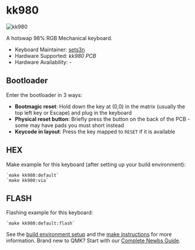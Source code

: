 # kk980

![kk980](https://imgur.com/a/9JJjC77)

A hotswap 98% RGB Mechanical keyboard.

* Keyboard Maintainer: [sets3n](https://github.com/sets3n)
* Hardware Supported: *kk980 PCB*
* Hardware Availability: -

## Bootloader

Enter the bootloader in 3 ways:

* **Bootmagic reset**: Hold down the key at (0,0) in the matrix (usually the top left key or Escape) and plug in the keyboard
* **Physical reset button**: Briefly press the button on the back of the PCB - some may have pads you must short instead
* **Keycode in layout**: Press the key mapped to `RESET` if it is available

## HEX

Make example for this keyboard (after setting up your build environment):

    `make kk980:default`
    `make kk980:via`

## FLASH

Flashing example for this keyboard:

    `make kk980:default:flash`

See the [build environment setup](https://docs.qmk.fm/#/getting_started_build_tools) and the [make instructions](https://docs.qmk.fm/#/getting_started_make_guide) for more information. Brand new to QMK? Start with our [Complete Newbs Guide](https://docs.qmk.fm/#/newbs).
